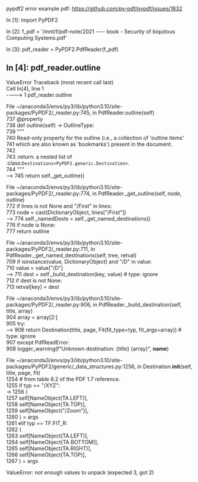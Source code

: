 pypdf2 error example pdf: https://github.com/py-pdf/pypdf/issues/1832



In [1]: import PyPDF2                                                                                                                               
                                                                                                                                                    
In [2]: f_pdf = '/mnt/f/pdf-note/2021 ---- book - Security of biquitous Computing Systems.pdf'                                                      
                                                                                                                                                    
In [3]: pdf_reader = PyPDF2.PdfReader(f_pdf)                                                                                                        
                                                                                                                                                    
In [4]: pdf_reader.outline                                                                                                                          
---------------------------------------------------------------------------                                                                         
ValueError                                Traceback (most recent call last)                                                                         
Cell In[4], line 1                                                                                                                                  
----> 1 pdf_reader.outline                                                                                                                          
                                                                                                                                                    
File ~/anaconda3/envs/py3/lib/python3.10/site-packages/PyPDF2/_reader.py:745, in PdfReader.outline(self)                                            
    737 @property                                                                                                                                   
    738 def outline(self) -> OutlineType:                                                                                                           
    739     """                                                                                                                                     
    740     Read-only property for the outline (i.e., a collection of 'outline items'                                                               
    741     which are also known as 'bookmarks') present in the document.                                                                           
    742                                                                                                                                             
    743     :return: a nested list of :class:`Destinations<PyPDF2.generic.Destination>`.                                                            
    744     """                                                                                                                                     
--> 745     return self._get_outline()                                                                                                              
                                                                                                                                                    
File ~/anaconda3/envs/py3/lib/python3.10/site-packages/PyPDF2/_reader.py:774, in PdfReader._get_outline(self, node, outline)                        
    772         if lines is not None and "/First" in lines:                                                                                         
    773             node = cast(DictionaryObject, lines["/First"])                                                                                  
--> 774     self._namedDests = self._get_named_destinations()                                                                                       
    776 if node is None:                                                                                                                            
    777     return outline                                                                                                                          
                                                                                                                                                    
File ~/anaconda3/envs/py3/lib/python3.10/site-packages/PyPDF2/_reader.py:711, in PdfReader._get_named_destinations(self, tree, retval)              
    709 if isinstance(value, DictionaryObject) and "/D" in value:                                                                                   
    710     value = value["/D"]                                                                                                                     
--> 711 dest = self._build_destination(key, value)  # type: ignore                                                                                  
    712 if dest is not None:                                                                                                                        
    713     retval[key] = dest                                                                                                                      
                                                                                                                                                    
File ~/anaconda3/envs/py3/lib/python3.10/site-packages/PyPDF2/_reader.py:906, in PdfReader._build_destination(self, title, array)                   
    904 array = array[2:]                                                                                                                           
    905 try:                                                                                                                                        
--> 906     return Destination(title, page, Fit(fit_type=typ, fit_args=array))  # type: ignore                                                      
    907 except PdfReadError:                                                                                                                        
    908     logger_warning(f"Unknown destination: {title} {array}", __name__)                                                                       
                                                                                                                                                    
File ~/anaconda3/envs/py3/lib/python3.10/site-packages/PyPDF2/generic/_data_structures.py:1256, in Destination.__init__(self, title, page, fit)     
   1254 # from table 8.2 of the PDF 1.7 reference.                                                                                                  
   1255 if typ == "/XYZ":                                                                                                                           
-> 1256     (                                                                                                                                       
   1257         self[NameObject(TA.LEFT)],                                                                                                          
   1258         self[NameObject(TA.TOP)],                                                                                                           
   1259         self[NameObject("/Zoom")],                                                                                                          
   1260     ) = args                                                                                                                                
   1261 elif typ == TF.FIT_R:                                                                                                                       
   1262     (                                                                                                                                       
   1263         self[NameObject(TA.LEFT)],                                                                                                          
   1264         self[NameObject(TA.BOTTOM)],                                                                                                        
   1265         self[NameObject(TA.RIGHT)],                                                                                                         
   1266         self[NameObject(TA.TOP)],                                                                                                           
   1267     ) = args                                                                                                                                
                                                                                                                                                    
ValueError: not enough values to unpack (expected 3, got 2)                                                                                         
